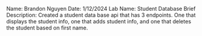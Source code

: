 Name: Brandon Nguyen
Date: 1/12/2024
Lab Name: Student Database
Brief Description: Created a student data base api that has 3 endpoints. One that displays the student info, one that adds student info, and one that deletes the student based on first name.
